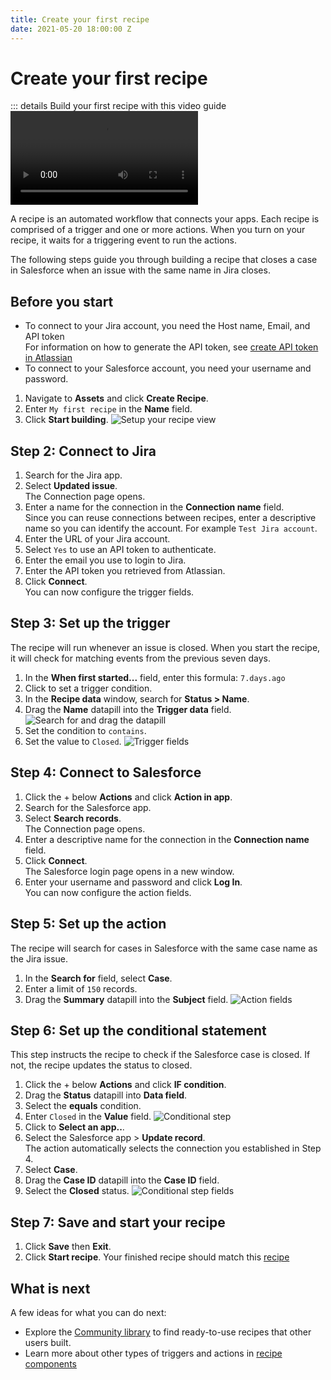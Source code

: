 ```yaml
---
title: Create your first recipe
date: 2021-05-20 18:00:00 Z
---
```


# Create your first recipe
::: details Build your first recipe with this video guide
<Video src="https://www.youtube.com/embed/H4MMLklNpPU"/>
:::

A recipe is an automated workflow that connects your apps. Each recipe is comprised of a trigger and one or more actions. When you turn on your recipe, it waits for a triggering event to run the actions.

The following steps guide you through building a recipe that closes a case in Salesforce when an issue with the same name in Jira closes.

## Before you start
* To connect to your Jira account, you need the Host name, Email, and API token<br>
For information on how to generate the API token, see [create API token in Atlassian](/connectors/jira.md#how-to-connect-to-jira-on-workato)
* To connect to your Salesforce account, you need your username and password.


1. Navigate to **Assets** and click **Create Recipe**.
2. Enter `My first recipe` in the **Name** field.
3. Click **Start building**. ![Setup your recipe view](~@img/first-recipe/setup-recipe-view.png)

## Step 2: Connect to Jira
1. Search for the Jira app.
2. Select **Updated issue**.<br>The Connection page opens.
3. Enter a name for the connection in the **Connection name** field. <br>Since you can reuse connections between recipes, enter a descriptive name so you can identify the account. For example `Test Jira account`.
4. Enter the URL of your Jira account.
5. Select `Yes` to use an API token to authenticate.
6. Enter the email you use to login to Jira.
7. Enter the API token you retrieved from Atlassian.
4. Click **Connect**.<br>
You can now configure the trigger fields.

## Step 3: Set up the trigger
The recipe will run whenever an issue is closed. When you start the recipe, it will check for matching events from the previous seven days.
1. In the **When first started...** field, enter this formula: `7.days.ago`
2. Click to set a trigger condition.
3. In the **Recipe data** window, search for **Status > Name**.
4. Drag the **Name** datapill into the **Trigger data** field.
![Search for and drag the datapill](~@img/first-recipe/datapill.gif)
5. Set the condition to `contains`.
6. Set the value to `Closed`.
![Trigger fields](~@img/first-recipe/trigger-fields.png)

## Step 4: Connect to Salesforce
1. Click the + below **Actions** and click **Action in app**.
2. Search for the Salesforce app.
3. Select **Search records**.<br>The Connection page opens.
4. Enter a descriptive name for the connection in the **Connection name** field.
5. Click **Connect**.<br>
The Salesforce login page opens in a new window.
6. Enter your username and password and click **Log In**.<br>
You can now configure the action fields.

## Step 5: Set up the action
The recipe will search for cases in Salesforce with the same case name as the Jira issue.
1. In the **Search for** field, select **Case**.
2. Enter a limit of `150` records.
3. Drag the **Summary** datapill into the **Subject** field.
![Action fields](~@img/first-recipe/action-fields.png)

## Step 6: Set up the conditional statement
This step instructs the recipe to check if the Salesforce case is closed. If not, the recipe updates the status to closed.
1. Click the + below **Actions** and click **IF condition**.
2. Drag the **Status** datapill into **Data field**.
3. Select the **equals** condition.
4. Enter `Closed` in the **Value** field.
![Conditional step](~@img/first-recipe/if-condition.png)
5. Click to **Select an app..**.
6. Select the Salesforce app > **Update record**.<br>The action automatically selects the connection you established in Step 4.
7. Select **Case**.
8. Drag the **Case ID** datapill into the **Case ID** field.
9. Select the **Closed** status.
![Conditional step fields](~@img/first-recipe/if-condition-fields.png)

## Step 7: Save and start your recipe
1. Click **Save** then **Exit**.
2. Click **Start recipe**.
Your finished recipe should match this [recipe](https://app.workato.com/recipes/837151-closed-jira-issues-close-salesforce-cases?community=true)

## What is next
A few ideas for what you can do next:
- Explore the [Community library](https://app.workato.com/browse/recipes) to find ready-to-use recipes that other users built.
- Learn more about other types of triggers and actions in [recipe components](/recipes/building-recipes.md#learn-more-about-recipe-components)
